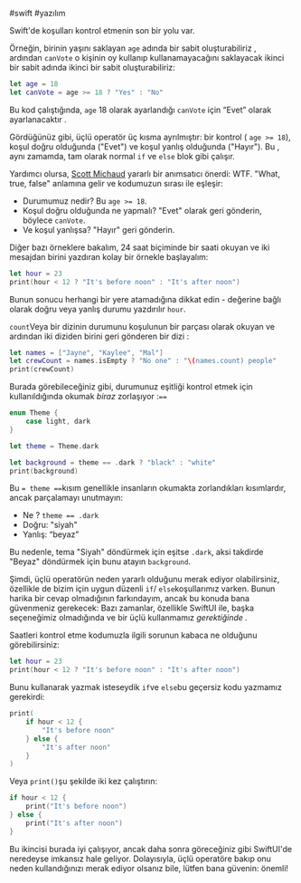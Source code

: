 #swift #yazılım 

Swift'de koşulları kontrol etmenin son bir yolu var.

Örneğin, birinin yaşını saklayan `age` adında bir sabit oluşturabiliriz , ardından `canVote` o kişinin oy kullanıp kullanamayacağını saklayacak ikinci bir sabit adında ikinci bir sabit oluşturabiliriz:

```swift
let age = 18
let canVote = age >= 18 ? "Yes" : "No"
```

Bu kod çalıştığında, `age` 18 olarak ayarlandığı `canVote` için “Evet” olarak ayarlanacaktır .

Gördüğünüz gibi, üçlü operatör üç kısma ayrılmıştır: bir kontrol ( `age >= 18`), koşul doğru olduğunda ("Evet") ve koşul yanlış olduğunda ("Hayır"). Bu , aynı zamamda, tam olarak normal `if` ve `else` blok gibi çalışır.

Yardımcı olursa, [Scott Michaud](https://translate.google.com/website?sl=auto&tl=tr&hl=tr&u=https://twitter.com/scottmichaud/status/1087510756634083330) yararlı bir anımsatıcı önerdi: WTF. "What, true, false" anlamına gelir ve kodumuzun sırası ile eşleşir:

-   Durumumuz nedir? Bu `age >= 18`.
-   Koşul doğru olduğunda ne yapmalı? "Evet" olarak geri gönderin, böylece `canVote`.
-   Ve koşul yanlışsa? "Hayır" geri gönderin.

Diğer bazı örneklere bakalım, 24 saat biçiminde bir saati okuyan ve iki mesajdan birini yazdıran kolay bir örnekle başlayalım:

```swift
let hour = 23
print(hour < 12 ? "It's before noon" : "It's after noon")
```

Bunun sonucu herhangi bir yere atamadığına dikkat edin - değerine bağlı olarak doğru veya yanlış durumu yazdırılır `hour`.

`count`Veya bir dizinin durumunu koşulunun bir parçası olarak okuyan ve ardından iki diziden birini geri gönderen bir dizi :

```swift
let names = ["Jayne", "Kaylee", "Mal"]   
let crewCount = names.isEmpty ? "No one" : "\(names.count) people"
print(crewCount)
```

Burada görebileceğiniz gibi, durumunuz eşitliği kontrol etmek için kullanıldığında okumak _biraz_ zorlaşıyor :`==`

```swift
enum Theme {
    case light, dark
}

let theme = Theme.dark

let background = theme == .dark ? "black" : "white"
print(background)
```

Bu `= theme ==`kısım genellikle insanların okumakta zorlandıkları kısımlardır, ancak parçalamayı unutmayın:

-   Ne ? `theme == .dark`
-   Doğru: "siyah"
-   Yanlış: “beyaz”

Bu nedenle, tema "Siyah" döndürmek için eşitse `.dark`, aksi takdirde "Beyaz" döndürmek için bunu atayın `background`.

Şimdi, üçlü operatörün neden yararlı olduğunu merak ediyor olabilirsiniz, özellikle de bizim için uygun düzenli `if`/ `else`koşullarımız varken. Bunun harika bir cevap olmadığının farkındayım, ancak bu konuda bana güvenmeniz gerekecek: Bazı zamanlar, özellikle SwiftUI ile, başka seçeneğimiz olmadığında ve bir üçlü kullanmamız _gerektiğinde ._

Saatleri kontrol etme kodumuzla ilgili sorunun kabaca ne olduğunu görebilirsiniz:

```swift
let hour = 23
print(hour < 12 ? "It's before noon" : "It's after noon")
```

Bunu kullanarak yazmak isteseydik `if`ve `else`bu geçersiz kodu yazmamız gerekirdi:

```swift
print(
    if hour < 12 {
        "It's before noon"
    } else {
        "It's after noon"
    }
)
```

Veya `print()`şu şekilde iki kez çalıştırın:

```swift
if hour < 12 {
    print("It's before noon")
} else {
    print("It's after noon")
}
```

Bu ikincisi burada iyi çalışıyor, ancak daha sonra göreceğiniz gibi SwiftUI'de neredeyse imkansız hale geliyor. Dolayısıyla, üçlü operatöre bakıp onu neden kullandığınızı merak ediyor olsanız bile, lütfen bana güvenin: önemli!